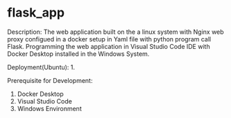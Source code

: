 # flask_app

Description: 
The web application built on the a linux system with Nginx web proxy configued in a docker setup in Yaml file with python program call Flask. 
Programming the web application in Visual Studio Code IDE with Docker Desktop installed in the Windows System.

Deployment(Ubuntu):
  1. 

Prerequisite for Development:
  1. Docker Desktop
  2. Visual Studio Code
  3. Windows Environment

